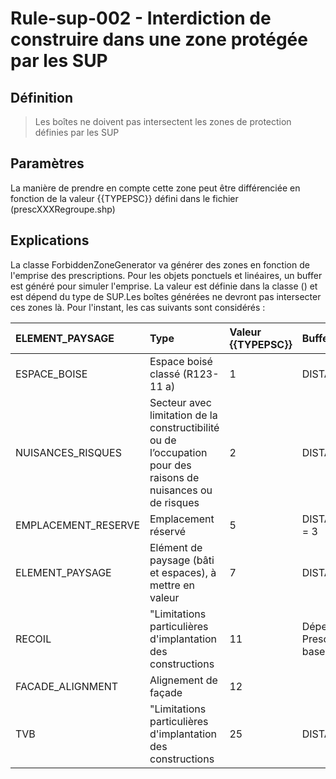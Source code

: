 # Rule-sup-002 -  Interdiction de construire dans une zone protégée par les SUP


## Définition

> Les boîtes ne doivent pas intersectent les zones de protection définies par les SUP

## Paramètres

La manière de prendre en compte cette zone peut être différenciée en fonction de la valeur {{TYPEPSC}} défini dans le fichier (prescXXXRegroupe.shp)

## Explications

La classe ForbiddenZoneGenerator  va générer des zones en fonction de l'emprise des prescriptions. Pour les objets ponctuels et linéaires, un buffer est généré pour simuler l'emprise. La valeur est définie dans la classe () et est dépend du type de SUP.Les boîtes générées ne devront pas intersecter ces zones là. Pour l'instant, les cas suivants sont considérés :


| ELEMENT_PAYSAGE     | Type                                                                                                          | Valeur {{TYPEPSC}} | Buffer si nécessaires                                              | Implémenté                                                                                      |
|:--------------------|:--------------------------------------------------------------------------------------------------------------|:-------------------|:-------------------------------------------------------------------|:------------------------------------------------------------------------------------------------|
| ESPACE_BOISE        | Espace boisé classé (R123-11 a)                                                                               | 1                  | DISTANCERECOILEVEGETATION = 3                                      | ![#005500](https://placehold.it/15/005500/000000?text=+)<span style="color:green"> Fait </span> |
| NUISANCES_RISQUES   | Secteur avec limitation de la constructibilité ou de l’occupation pour des raisons de nuisances ou de risques | 2                  | DISTANCERENUISANCERISQUE= 1                                        | ![#005500](https://placehold.it/15/005500/000000?text=+)<span style="color:green"> Fait </span> |
| EMPLACEMENT_RESERVE | Emplacement réservé                                                                                           | 5                  | DISTANCERECOILERESERVEDEMPLACEMENT = 3                             | ![#005500](https://placehold.it/15/005500/000000?text=+)<span style="color:green"> Fait </span> |
| ELEMENT_PAYSAGE     | Elément de paysage (bâti et espaces), à mettre en valeur                                                      | 7                  | DISTANCERECOILPAYSAGE= 3                                           | ![#005500](https://placehold.it/15/005500/000000?text=+)<span style="color:green"> Fait</span>  |
| RECOIL              | "Limitations particulières d'implantation des constructions                                                   | 11                 | Dépend de l'attribut PrescriptionReader.ATT_RECOIL (Recul de base) | ![#005500](https://placehold.it/15/005500/000000?text=+)<span style="color:green"> Fait </span> |
| FACADE_ALIGNMENT    | Alignement de façade                                                                                          | 12                 |                                                                    | Sans objet                                                                                      |
| TVB                 | "Limitations particulières d'implantation des constructions                                                   | 25                 | DISTANCETVB = 3                                                    | ![#005500](https://placehold.it/15/005500/000000?text=+)<span style="color:green"> Fait </span> |

